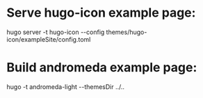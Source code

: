 # Serve hugo-icon example page:

hugo server -t hugo-icon --config themes/hugo-icon/exampleSite/config.toml

# Build andromeda example page:

hugo -t andromeda-light --themesDir ../..
